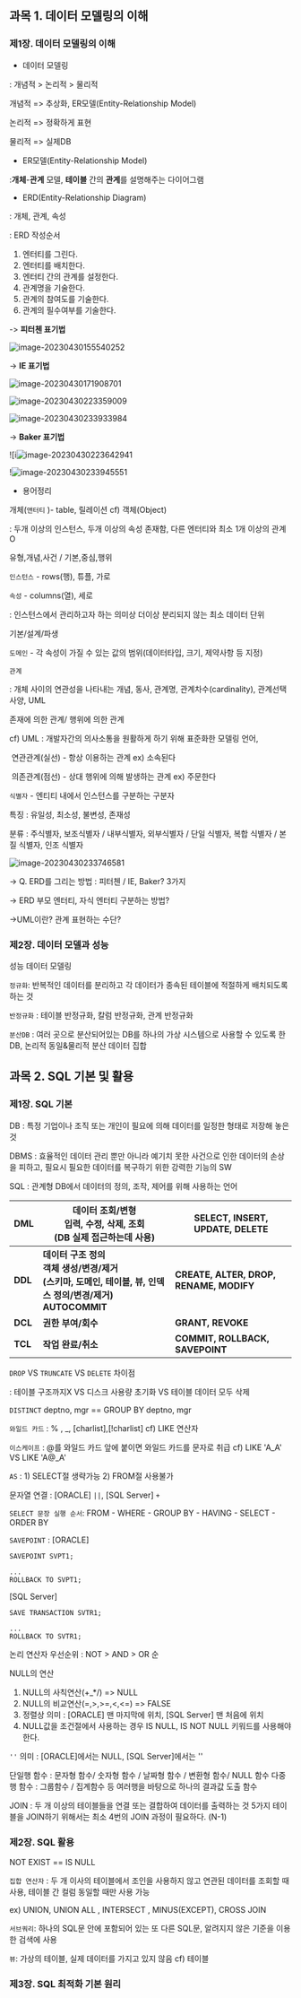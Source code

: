 ## 과목 1. 데이터 모델링의 이해

### 제1장. 데이터 모델링의 이해

- 데이터 모델링

: 개념적 > 논리적 > 물리적

개념적 => 추상화, ER모델(Entity-Relationship Model)

논리적 => 정확하게 표현

물리적 => 실제DB



* ER모델(Entity-Relationship Model)

:**개체**-**관계** 모델, **테이블** 간의 **관계**를 설명해주는 다이어그램



-  ERD(Entity-Relationship Diagram)

: 개체, 관계, 속성

: ERD 작성순서

1) 엔터티를 그린다.
2) 엔터티를 배치한다.
3) 엔터티 간의 관계를 설정한다.
4) 관계명을 기술한다.
5) 관계의 참여도를 기술한다.
6) 관계의 필수여부를 기술한다.



-> **피터첸 표기법**

![image-20230430155540252](https://github.com/mihyunP/SQL/assets/69749222/c2057aae-20b6-427a-a3e2-ce9415f91121)

-> **IE 표기법**

![image-20230430171908701](https://github.com/mihyunP/SQL/assets/69749222/f57f59c9-83ba-4c61-b391-822ba80de88e)

![image-20230430223359009](https://github.com/mihyunP/SQL/assets/69749222/0f729040-e517-4035-a2e4-9e7aa20b1d42)

![image-20230430233933984](https://github.com/mihyunP/SQL/assets/69749222/ab4d2ca1-dfa4-449c-a766-80323300463f)

-> **Baker 표기법**

![i![image-20230430223642941](https://github.com/mihyunP/SQL/assets/69749222/8cb4a164-6e50-4674-ac09-a1f8534e05b4)

!![image-20230430233945551](https://github.com/mihyunP/SQL/assets/69749222/4cd0bc6d-fc1f-4d0b-85fd-d00b451ddca4)



- 용어정리

개체(`앤터티` )- table, 릴레이션 cf)  객체(Object)

: 두개 이상의 인스턴스, 두개 이상의 속성 존재함, 다른 엔터티와 최소 1개 이상의 관계O

유형,개념,사건 / 기본,중심,행위

`인스턴스` - rows(행), 튜플, 가로



`속성` - columns(열), 세로

: 인스턴스에서 관리하고자 하는 의미상 더이상 분리되지 않는 최소 데이터 단위

 기본/설계/파생

`도메인` - 각 속성이 가질 수 있는 값의 범위(데이터타입, 크기, 제약사항 등 지정)



`관계`

: 개체 사이의 연관성을 나타내는 개념, 동사, 관계명, 관계차수(cardinality), 관계선택사양, UML

존재에 의한 관계/ 행위에 의한 관계

cf) UML : 개발자간의 의사소통을 원활하게 하기 위해 표준화한 모델링 언어,

​	연관관계(실선) - 항상 이용하는 관계 ex) 소속된다

​	의존관계(점선) - 상대 행위에 의해 발생하는 관계 ex) 주문한다



`식별자` - 엔티티 내에서 인스턴스를 구분하는 구분자

특징 : 유일성, 최소성, 불변성, 존재성

분류 : 주식별자, 보조식별자 / 내부식별자, 외부식별자 / 단일 식별자, 복합 식별자 / 본질 식별자, 인조 식별자


![image-20230430233746581](https://github.com/mihyunP/SQL/assets/69749222/4949abfd-41ed-4160-a4c7-0855b74bd263)




-> Q. ERD를 그리는 방법 : 피터첸 / IE, Baker? 3가지

-> ERD 부모 엔터티, 자식 엔터티 구분하는 방법?

->UML이란? 관계 표현하는 수단?



### 제2장. 데이터 모델과 성능

성능 데이터 모델링

`정규화`: 반복적인 데이터를 분리하고 각 데이터가 종속된 테이블에 적절하게 배치되도록 하는 것

`반정규화` : 테이블 반정규화, 칼럼 반정규화, 관계 반정규화

`분산DB` : 여러 곳으로 분산되어있는 DB를 하나의 가상 시스템으로 사용할 수 있도록 한 DB, 논리적 동일&물리적 분산 데이터 집합



## 과목 2. SQL 기본 및 활용

### 제1장. SQL 기본

DB : 특정 기업이나 조직 또는 개인이 필요에 의해 데이터를 일정한 형태로 저장해 놓은 것

DBMS : 효율적인 데이터 관리 뿐만 아니라 예기치 못한 사건으로 인한 데이터의 손상을 피하고, 필요시 필요한 데이터를 복구하기 위한 강력한 기능의 SW

SQL : 관계형 DB에서 데이터의 정의, 조작, 제어를 위해 사용하는 언어

| DML     | 데이터 조회/변형<br />입력, 수정, 삭제, 조회<br />(DB 실제 접근하는데 사용) | SELECT, INSERT, UPDATE, DELETE          |
| ------- | ------------------------------------------------------------ | --------------------------------------- |
| **DDL** | **데이터 구조 정의<br />객체 생성/변경/제거<br />(스키마, 도메인, 테이블, 뷰, 인덱스 정의/변경/제거)<br />AUTOCOMMIT** | **CREATE, ALTER, DROP, RENAME, MODIFY** |
| **DCL** | **권한 부여/회수**                                           | **GRANT, REVOKE**                       |
| **TCL** | **작업 완료/취소**                                           | **COMMIT, ROLLBACK, SAVEPOINT**         |



`DROP` VS `TRUNCATE` VS `DELETE` 차이점

: 테이블 구조까지X VS 디스크 사용량 초기화 VS 테이블 데이터 모두 삭제



`DISTINCT` deptno, mgr == GROUP BY  deptno, mgr



`와일드 카드` : % , _, [charlist],[!charlist] cf) LIKE 연산자

`이스케이프` : @를 와일드 카드 앞에 붙이면 와일드 카드를 문자로 취급 cf) LIKE 'A_A' VS LIKE 'A@_A'



`AS` : 1) SELECT절 생략가능 2) FROM절 사용불가 

문자열 연결 : [ORACLE] `||`, [SQL Server] `+`

`SELECT 문장 실행 순서`: FROM - WHERE - GROUP BY - HAVING - SELECT - ORDER BY



`SAVEPOINT` : 
[ORACLE]

```oracle
SAVEPOINT SVPT1;

...
ROLLBACK TO SVPT1;
```

[SQL Server]

```mysql
SAVE TRANSACTION SVTR1;

...
ROLLBACK TO SVTR1;
```

논리 연산자 우선순위 : NOT > AND > OR 순



NULL의 연산

1) NULL의 사칙연산(+_*/) => NULL
2) NULL의 비교연산(=,>,>=,<,<=) => FALSE
3) 정렬상 의미 : [ORACLE] 맨 마지막에 위치, [SQL Server] 맨 처음에 위치
4) NULL값을 조건절에서 사용하는 경우 IS NULL, IS NOT NULL 키워드를 사용해야한다.

`''` 의미 : [ORACLE]에서는 NULL, [SQL Server]에서는 ''



단일행 함수 : 문자형 함수/ 숫자형 함수 / 날짜형 함수 / 변환형 함수/ NULL 함수
다중행 함수 : 그룹함수 / 집계함수 등 여러행을 바탕으로 하나의 결과값 도출 함수



JOIN : 두 개 이상의 테이블들을 연결 또는 결합하여 데이터를 출력하는 것
5가지 테이블을 JOIN하기 위해서는 최소 4번의 JOIN 과정이 필요하다. (N-1)



### **제2장. SQL 활용**

NOT EXIST == IS NULL

`집합 연산자` : 두 개 이사의 테이블에서 조인을 사용하지 않고 연관된 데이터를 조회할 때 사용, 테이블 간 컬럼 동일할 때만 사용 가능

ex) UNION, UNION ALL , INTERSECT , MINUS(EXCEPT), CROSS JOIN



`서브쿼리`: 하나의 SQL문 안에 포함되어 있는 또 다른 SQL문, 알려지지 않은 기준을 이용한 검색에 사용



`뷰`: 가상의 테이블, 실제 데이터를 가지고 있지 않음			cf) 테이블



### 제3장. SQL 최적화 기본 원리

